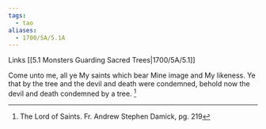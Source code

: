 ```yaml
---
tags:
  - tao
aliases:
  - 1700/5A/5.1A
---
```

Links
[[5.1 Monsters Guarding Sacred Trees|1700/5A/5.1]]

Come unto me, all ye My saints which bear Mine image and My likeness. Ye that by the tree and the devil and death were condemned, behold now the devil and death condemned by a tree. [^1]

[^1]: The Lord of Saints. Fr. Andrew Stephen Damick, pg. 219
